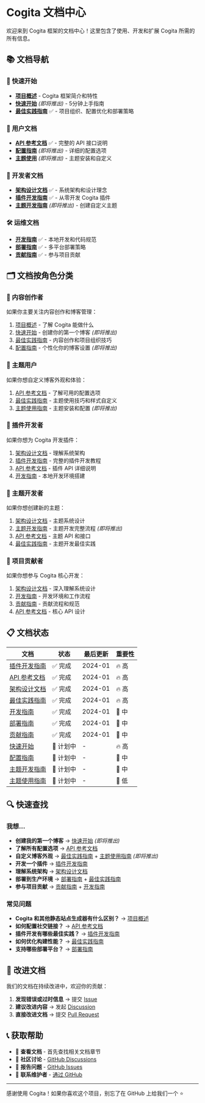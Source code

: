 # Cogita 文档中心

欢迎来到 Cogita 框架的文档中心！这里包含了使用、开发和扩展 Cogita 所需的所有信息。

## 📚 文档导航

### 🚀 快速开始

- [**项目概述**](../README.md) - Cogita 框架简介和特性
- [**快速开始**](./getting-started.md) *(即将推出)* - 5分钟上手指南
- [**最佳实践指南**](./best-practices.md) ✅ - 项目组织、配置优化和部署策略

### 📖 用户文档

- [**API 参考文档**](./api-reference.md) ✅ - 完整的 API 接口说明
- [**配置指南**](./configuration.md) *(即将推出)* - 详细的配置选项
- [**主题使用**](./theme-customization.md) *(即将推出)* - 主题安装和自定义

### 🔧 开发者文档

- [**架构设计文档**](./architecture-design.md) ✅ - 系统架构和设计理念
- [**插件开发指南**](./plugin-development.md) ✅ - 从零开发 Cogita 插件
- [**主题开发指南**](./theme-development.md) *(即将推出)* - 创建自定义主题

### 🛠️ 运维文档

- [**开发指南**](./development.md) ✅ - 本地开发和代码规范
- [**部署指南**](./deployment.md) ✅ - 多平台部署策略
- [**贡献指南**](../CONTRIBUTING.md) ✅ - 参与项目贡献

## 🗂️ 文档按角色分类

### 👤 内容创作者

如果你主要关注内容创作和博客管理：

1. [项目概述](../README.md) - 了解 Cogita 能做什么
2. [快速开始](./getting-started.md) - 创建你的第一个博客 *(即将推出)*
3. [最佳实践指南](./best-practices.md) - 内容创作和项目组织技巧
4. [配置指南](./configuration.md) - 个性化你的博客设置 *(即将推出)*

### 🎨 主题用户

如果你想自定义博客外观和体验：

1. [API 参考文档](./api-reference.md) - 了解可用的配置选项
2. [最佳实践指南](./best-practices.md) - 主题使用技巧和样式自定义
3. [主题使用指南](./theme-customization.md) - 主题安装和配置 *(即将推出)*

### 🔌 插件开发者

如果你想为 Cogita 开发插件：

1. [架构设计文档](./architecture-design.md) - 理解系统架构
2. [插件开发指南](./plugin-development.md) - 完整的插件开发教程
3. [API 参考文档](./api-reference.md) - 插件 API 详细说明
4. [开发指南](./development.md) - 本地开发环境搭建

### 🎨 主题开发者

如果你想创建新的主题：

1. [架构设计文档](./architecture-design.md) - 主题系统设计
2. [主题开发指南](./theme-development.md) - 主题开发完整流程 *(即将推出)*
3. [API 参考文档](./api-reference.md) - 主题 API 和接口
4. [最佳实践指南](./best-practices.md) - 主题开发最佳实践

### 🚀 项目贡献者

如果你想参与 Cogita 核心开发：

1. [架构设计文档](./architecture-design.md) - 深入理解系统设计
2. [开发指南](./development.md) - 开发环境和工作流程
3. [贡献指南](../CONTRIBUTING.md) - 贡献流程和规范
4. [API 参考文档](./api-reference.md) - 核心 API 设计

## 📋 文档状态

| 文档 | 状态 | 最后更新 | 重要性 |
|------|------|---------|-------|
| [插件开发指南](./plugin-development.md) | ✅ 完成 | 2024-01 | 🔥 高 |
| [API 参考文档](./api-reference.md) | ✅ 完成 | 2024-01 | 🔥 高 |
| [架构设计文档](./architecture-design.md) | ✅ 完成 | 2024-01 | 🔥 高 |
| [最佳实践指南](./best-practices.md) | ✅ 完成 | 2024-01 | 🔥 高 |
| [开发指南](./development.md) | ✅ 完成 | 2024-01 | 🔸 中 |
| [部署指南](./deployment.md) | ✅ 完成 | 2024-01 | 🔸 中 |
| [贡献指南](../CONTRIBUTING.md) | ✅ 完成 | 2024-01 | 🔸 中 |
| [快速开始](./getting-started.md) | 📝 计划中 | - | 🔥 高 |
| [配置指南](./configuration.md) | 📝 计划中 | - | 🔸 中 |
| [主题开发指南](./theme-development.md) | 📝 计划中 | - | 🔸 中 |
| [主题使用指南](./theme-customization.md) | 📝 计划中 | - | 🔹 低 |

## 🔍 快速查找

### 我想...

- **创建我的第一个博客** → [快速开始](./getting-started.md) *(即将推出)*
- **了解所有配置选项** → [API 参考文档](./api-reference.md)
- **自定义博客外观** → [最佳实践指南](./best-practices.md) + [主题使用指南](./theme-customization.md) *(即将推出)*
- **开发一个插件** → [插件开发指南](./plugin-development.md)
- **理解系统架构** → [架构设计文档](./architecture-design.md)
- **部署到生产环境** → [部署指南](./deployment.md) + [最佳实践指南](./best-practices.md)
- **参与项目贡献** → [贡献指南](../CONTRIBUTING.md) + [开发指南](./development.md)

### 常见问题

- **Cogita 和其他静态站点生成器有什么区别？** → [项目概述](../README.md#-core-concepts)
- **如何配置社交链接？** → [API 参考文档](./api-reference.md#themeconfig)
- **插件开发有哪些最佳实践？** → [插件开发指南](./plugin-development.md#-最佳实践)
- **如何优化构建性能？** → [最佳实践指南](./best-practices.md#-性能优化策略)
- **支持哪些部署平台？** → [部署指南](./deployment.md)

## 🤝 改进文档

我们的文档在持续改进中，欢迎你的贡献：

1. **发现错误或过时信息** → 提交 [Issue](https://github.com/wu9o/cogita/issues)
2. **建议改进内容** → 发起 [Discussion](https://github.com/wu9o/cogita/discussions)
3. **直接改进文档** → 提交 [Pull Request](https://github.com/wu9o/cogita/pulls)

## 📞 获取帮助

- 📖 **查看文档** - 首先查找相关文档章节
- 💬 **社区讨论** - [GitHub Discussions](https://github.com/wu9o/cogita/discussions)
- 🐛 **报告问题** - [GitHub Issues](https://github.com/wu9o/cogita/issues)
- 📧 **联系维护者** - [通过 GitHub](https://github.com/wu9o)

---

感谢使用 Cogita！如果你喜欢这个项目，别忘了在 GitHub 上给我们一个 ⭐️
